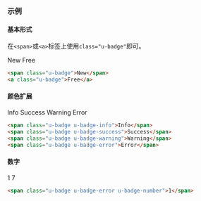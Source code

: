 ### 示例
#### 基本形式

在`<span>`或`<a>`标签上使用`class="u-badge"`即可。

<div>
    <span class="u-badge">New</span>
    <a class="u-badge">Free</a>
</div>

```html
<span class="u-badge">New</span>
<a class="u-badge">Free</a>
```

#### 颜色扩展

<div>
    <span class="u-badge u-badge-info">Info</span>
    <span class="u-badge u-badge-success">Success</span>
    <span class="u-badge u-badge-warning">Warning</span>
    <span class="u-badge u-badge-error">Error</span>
</div>

```html
<span class="u-badge u-badge-info">Info</span>
<span class="u-badge u-badge-success">Success</span>
<span class="u-badge u-badge-warning">Warning</span>
<span class="u-badge u-badge-error">Error</span>
```

#### 数字

<div>
    <span class="u-badge u-badge-success u-badge-number">1</span>
    <span class="u-badge u-badge-error u-badge-number">7</span>
</div>

```html
<span class="u-badge u-badge-error u-badge-number">1</span>
```